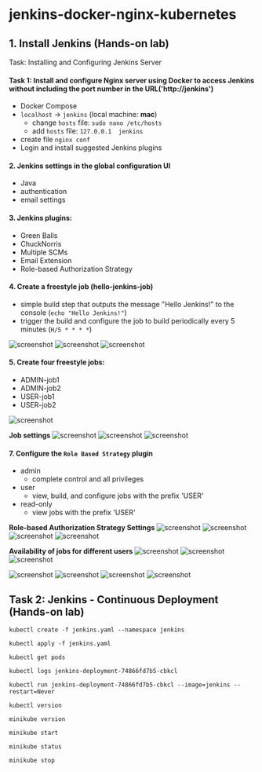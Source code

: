 # jenkins-docker-nginx-kubernetes

## 1. Install Jenkins (Hands-on lab)
Task: Installing and Configuring Jenkins Server

#### Task 1: Install and configure Nginx server using Docker to access Jenkins without including the port number in the URL('http://jenkins')
- Docker Compose
- `localhost` -> `jenkins` (local machine: **mac**)
  - change `hosts` file: `sudo nano /etc/hosts` 
  - add `hosts` file: `127.0.0.1  jenkins`
- create file `nginx conf`
- Login and install suggested Jenkins plugins

#### 2. Jenkins settings in the global configuration UI
- Java
- authentication
- email settings

#### 3. Jenkins plugins: 
- Green Balls
- ChuckNorris
- Multiple SCMs
- Email Extension
- Role-based Authorization Strategy

#### 4. Create a freestyle job (hello-jenkins-job)
- simple build step that outputs the message "Hello Jenkins!" to the console (`echo "Hello Jenkins!"`)
- trigger the build and configure the job to build periodically every 5 minutes (`H/5 * * * *`)

![screenshot](readme-assets/hello-jenkins-job-1.png)
![screenshot](readme-assets/hello-jenkins-job-2.png)
![screenshot](readme-assets/hello-jenkins-job-3.png)

#### 5. Create four freestyle jobs: 
- ADMIN-job1
- ADMIN-job2
- USER-job1
- USER-job2

![screenshot](readme-assets/freestyle-jobs-1.png)

**Job settings**
![screenshot](readme-assets/job-setting-1.png)
![screenshot](readme-assets/job-setting-2.png)
![screenshot](readme-assets/job-setting-3.png)

#### 7. Configure the `Role Based Strategy` plugin
- admin
  - complete control and all privileges
- user
  - view, build, and configure jobs with the prefix 'USER'
- read-only
  - view jobs with the prefix 'USER'

**Role-based Authorization Strategy Settings**
![screenshot](readme-assets/role-based-strategy-settings-1.png)
![screenshot](readme-assets/role-based-strategy-settings-2.png)
![screenshot](readme-assets/role-based-strategy-settings-3.png)
![screenshot](readme-assets/role-based-strategy-settings-4.png)

**Availability of jobs for different users**
![screenshot](readme-assets/freestyle-jobs-2.png)
![screenshot](readme-assets/freestyle-jobs-3.png)
![screenshot](readme-assets/freestyle-jobs-4.png)

![screenshot](readme-assets/job-1.png)
![screenshot](readme-assets/job-2.png)
![screenshot](readme-assets/job-3.png)
![screenshot](readme-assets/job-4.png)

## Task 2: Jenkins - Continuous Deployment (Hands-on lab)

```
kubectl create -f jenkins.yaml --namespace jenkins
```
```
kubectl apply -f jenkins.yaml
```
```
kubectl get pods
```
```
kubectl logs jenkins-deployment-74866fd7b5-cbkcl
```
```
kubectl run jenkins-deployment-74866fd7b5-cbkcl --image=jenkins --restart=Never
```
```
kubectl version
```
```
minikube version
```
```
minikube start
```
```
minikube status
```
```
minikube stop
```